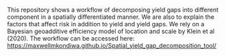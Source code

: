 This repository shows a workflow of decomposing yield gaps into different component in a spatially differentiated manner. We are also to explain the factors that affect risk in addition to yield and yield gaps. We rely on a Bayesian geoadditive efficiency model of location and scale by Klein et al (2020).
The workflow can be accessed here: https://maxwellmkondiwa.github.io/Spatial_yield_gap_decomposition_tool/
